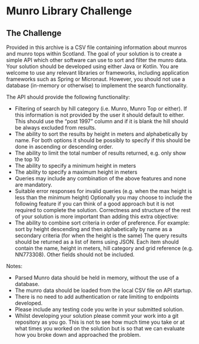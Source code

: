 # Munro Library Challenge

## The Challenge

Provided in this archive is a CSV file containing information about munros and munro tops
within Scotland. The goal of your solution is to create a simple API which other software can use
to sort and filter the munro data. Your solution should be developed using either Java or Kotlin.
You are welcome to use any relevant libraries or frameworks, including application frameworks
such as Spring or Micronaut. However, you should not use a database (in-memory or otherwise)
to implement the search functionality.

The API should provide the following functionality:
- Filtering of search by hill category (i.e. Munro, Munro Top or either). If this information is not provided by the user it should default to either. This should use the “post 1997” column and if it is blank the hill should be always excluded from results.
- The ability to sort the results by height in meters and alphabetically by name. For both options it should be possibly to specify if this should be done in ascending or descending order.
- The ability to limit the total number of results returned, e.g. only show the top 10
- The ability to specify a minimum height in meters
- The ability to specify a maximum height in meters
- Queries may include any combination of the above features and none are mandatory.
- Suitable error responses for invalid queries (e.g. when the max height is less than the minimum height) Optionally you may choose to include the following feature if you can think of a good approach but it is not required to complete the solution. Correctness and structure of the rest of your solution is more important than adding this extra objective:
- The ability to combine sort criteria in order of preference. For example: sort by height descending and then alphabetically by name as a secondary criteria (for when the height is the same) The query results should be returned as a list of items using JSON. Each item should contain the name, height in meters, hill category and grid reference (e.g. NN773308). Other fields should not be included.

Notes:
- Parsed Munro data should be held in memory, without the use of a database.
- The munro data should be loaded from the local CSV file on API startup.
- There is no need to add authentication or rate limiting to endpoints developed.
- Please include any testing code you write in your submitted solution.
- Whilst developing your solution please commit your work into a git repository as you go. This is not to see how much time you take or at what times you worked on the solution but is so that we can evaluate how you broke down and approached the problem.
